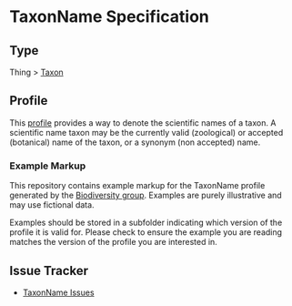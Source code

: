 # TaxonName Specification

## Type 

Thing > [Taxon](https://bioschemas.org/Taxon/)

## Profile

This [profile](https://bioschemas.org/profiles/TaxonName/) provides a way to denote the scientific names of a taxon. 
A scientific name taxon may be the currently valid (zoological) or accepted (botanical) name of the taxon, or a synonym (non accepted) name.

### Example Markup

This repository contains example markup for the TaxonName profile generated by the [Biodiversity group](https://bioschemas.org/groups/Biodiversity/). Examples are purely illustrative and may use fictional data. 

Examples should be stored in a subfolder indicating which version of the profile it is valid for. Please check to ensure the example you are reading matches the version of the profile you are interested in.

## Issue Tracker 

- [TaxonName Issues](https://github.com/BioSchemas/specifications/labels/type%3A%20TaxonName)
